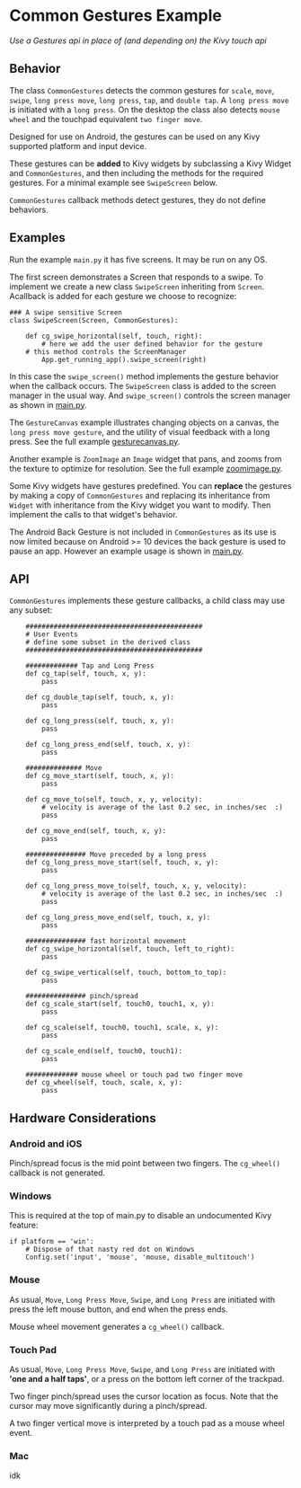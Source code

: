 Common Gestures Example
=======================

*Use a Gestures api in place of (and depending on) the Kivy touch api*

## Behavior

The class `CommonGestures` detects the common gestures for `scale`, `move`, `swipe`, `long press move`, `long press`, `tap`, and `double tap`. A `long press move` is initiated with a `long press`. On the desktop the class also detects `mouse wheel` and the touchpad equivalent `two finger move`.

Designed for use on Android, the gestures can be used on any Kivy supported platform and input device.

These gestures can be **added** to Kivy widgets by subclassing a Kivy Widget and `CommonGestures`, and then including the methods for the required gestures. For a minimal example see `SwipeScreen` below.

`CommonGestures` callback methods detect gestures, they do not define behaviors.

## Examples

Run the example `main.py` it has five screens. It may be run on any OS.

The first screen demonstrates a Screen that responds to a swipe. To implement we create a new class `SwipeScreen` inheriting from `Screen`. Acallback is added for each gesture we choose to recognize:

```
### A swipe sensitive Screen
class SwipeScreen(Screen, CommonGestures):

    def cg_swipe_horizontal(self, touch, right):
        # here we add the user defined behavior for the gesture
	# this method controls the ScreenManager 
        App.get_running_app().swipe_screen(right)
```
In this case the `swipe_screen()` method implements the gesture behavior when the callback occurs. The `SwipeScreen` class is added to the screen manager in the usual way. And `swipe_screen()` controls the screen manager as shown in [main.py](https://github.com/Android-for-Python/Common-Gestures-Example/main.py). 

The `GestureCanvas` example illustrates changing objects on a canvas, the `long press move gesture`, and the utility of visual feedback with a long press. See the full example [gesturecanvas.py](https://github.com/Android-for-Python/Common-Gestures-Example/gesturecanvas.py).

Another example is `ZoomImage` an `Image` widget that pans, and zooms from the texture to optimize for resolution. See the full example [zoomimage.py](https://github.com/Android-for-Python/Common-Gestures-Example/zoomimage.py).

Some Kivy widgets have gestures predefined. You can **replace** the gestures by making a copy of `CommonGestures` and replacing its inheritance from `Widget` with inheritance from the Kivy widget you want to modify. Then implement the calls to that widget's behavior.

The Android Back Gesture is not included in `CommonGestures` as its use is now limited because on Android >= 10 devices the back gesture is used to pause an app. However an example usage is shown in [main.py](https://github.com/Android-for-Python/Common-Gestures-Example/main.py). 

## API

`CommonGestures` implements these gesture callbacks, a child class may use any subset:

```
    ############################################
    # User Events
    # define some subset in the derived class
    ############################################

    ############# Tap and Long Press
    def cg_tap(self, touch, x, y):
        pass

    def cg_double_tap(self, touch, x, y):
        pass

    def cg_long_press(self, touch, x, y):
        pass

    def cg_long_press_end(self, touch, x, y):
        pass

    ############## Move
    def cg_move_start(self, touch, x, y):
        pass

    def cg_move_to(self, touch, x, y, velocity):
        # velocity is average of the last 0.2 sec, in inches/sec  :)
        pass

    def cg_move_end(self, touch, x, y):
        pass

    ############### Move preceded by a long press
    def cg_long_press_move_start(self, touch, x, y):
        pass

    def cg_long_press_move_to(self, touch, x, y, velocity):
        # velocity is average of the last 0.2 sec, in inches/sec  :)
        pass

    def cg_long_press_move_end(self, touch, x, y):
        pass

    ############### fast horizontal movement
    def cg_swipe_horizontal(self, touch, left_to_right):
        pass

    def cg_swipe_vertical(self, touch, bottom_to_top):
        pass

    ############### pinch/spread
    def cg_scale_start(self, touch0, touch1, x, y):
        pass

    def cg_scale(self, touch0, touch1, scale, x, y):
        pass

    def cg_scale_end(self, touch0, touch1):
        pass

    ############# mouse wheel or touch pad two finger move
    def cg_wheel(self, touch, scale, x, y):
        pass
```

## Hardware Considerations

### Android and iOS

Pinch/spread focus is the mid point between two fingers. The `cg_wheel()` callback is not generated.

### Windows

This is required at the top of main.py to disable an undocumented Kivy feature:
```
if platform == 'win':
    # Dispose of that nasty red dot on Windows
    Config.set('input', 'mouse', 'mouse, disable_multitouch')
```

### Mouse

As usual, `Move`, `Long Press Move`, `Swipe`, and `Long Press` are initiated with press the left mouse button, and end when the press ends.

Mouse wheel movement generates a `cg_wheel()` callback.

### Touch Pad

As usual, `Move`, `Long Press Move`, `Swipe`, and `Long Press` are initiated with **'one and a half taps'**, or a press on the bottom left corner of the trackpad. 

Two finger pinch/spread uses the cursor location as focus. Note that the cursor may move significantly during a pinch/spread.

A two finger vertical move is interpreted by a touch pad as a mouse wheel event.

### Mac

idk


